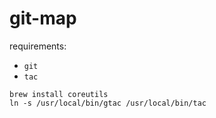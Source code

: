 # git-map

requirements:
- `git`
- `tac`

```
brew install coreutils
ln -s /usr/local/bin/gtac /usr/local/bin/tac
```
